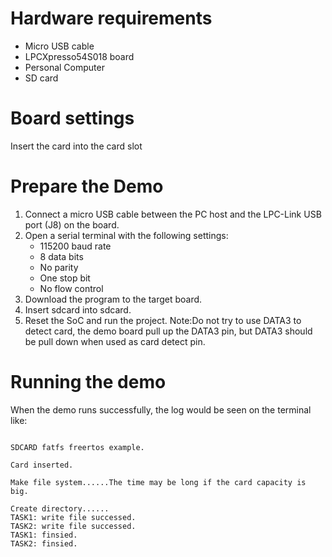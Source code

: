 Hardware requirements
===================
- Micro USB cable
- LPCXpresso54S018 board
- Personal Computer
- SD card

Board settings
============
Insert the card into the card slot

Prepare the Demo
===============
1.  Connect a micro USB cable between the PC host and the LPC-Link USB port (J8) on the board.
2.  Open a serial terminal with the following settings:
    - 115200 baud rate
    - 8 data bits
    - No parity
    - One stop bit
    - No flow control
3.  Download the program to the target board.
4.  Insert sdcard into sdcard.
5.  Reset the SoC and run the project.
Note:Do not try to use DATA3 to detect card, the demo board pull up the DATA3 pin, but DATA3 should be pull down when used as card detect pin.

Running the demo
===============
When the demo runs successfully, the log would be seen on the terminal like:

~~~~~~~~~~~~~~~~~~~~~~~~~~~~~~~~~~~~~~~~~~~~~~~~~~~~~~~~~~~~~~~~~~~~~~~~~~~~~~~~~~~

SDCARD fatfs freertos example.

Card inserted.

Make file system......The time may be long if the card capacity is big.

Create directory......
TASK1: write file successed.
TASK2: write file successed.
TASK1: finsied.
TASK2: finsied.


~~~~~~~~~~~~~~~~~~~~~~~~~~~~~~~~~~~~~~~~~~~~~~~~~~~~~~~~~~~~~~~~~~~~~~~~~~~~~~~~~~~~~
